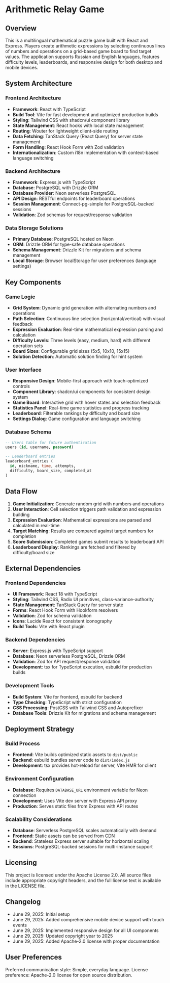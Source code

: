 # Arithmetic Relay Game

## Overview

This is a multilingual mathematical puzzle game built with React and Express. Players create arithmetic expressions by selecting continuous lines of numbers and operations on a grid-based game board to find target values. The application supports Russian and English languages, features difficulty levels, leaderboards, and responsive design for both desktop and mobile devices.

## System Architecture

### Frontend Architecture
- **Framework**: React with TypeScript
- **Build Tool**: Vite for fast development and optimized production builds
- **Styling**: Tailwind CSS with shadcn/ui component library
- **State Management**: React hooks with local state management
- **Routing**: Wouter for lightweight client-side routing
- **Data Fetching**: TanStack Query (React Query) for server state management
- **Form Handling**: React Hook Form with Zod validation
- **Internationalization**: Custom i18n implementation with context-based language switching

### Backend Architecture
- **Framework**: Express.js with TypeScript
- **Database**: PostgreSQL with Drizzle ORM
- **Database Provider**: Neon serverless PostgreSQL
- **API Design**: RESTful endpoints for leaderboard operations
- **Session Management**: Connect-pg-simple for PostgreSQL-backed sessions
- **Validation**: Zod schemas for request/response validation

### Data Storage Solutions
- **Primary Database**: PostgreSQL hosted on Neon
- **ORM**: Drizzle ORM for type-safe database operations
- **Schema Management**: Drizzle Kit for migrations and schema management
- **Local Storage**: Browser localStorage for user preferences (language settings)

## Key Components

### Game Logic
- **Grid System**: Dynamic grid generation with alternating numbers and operations
- **Path Selection**: Continuous line selection (horizontal/vertical) with visual feedback
- **Expression Evaluation**: Real-time mathematical expression parsing and calculation
- **Difficulty Levels**: Three levels (easy, medium, hard) with different operation sets
- **Board Sizes**: Configurable grid sizes (5x5, 10x10, 15x15)
- **Solution Detection**: Automatic solution finding for hint system

### User Interface
- **Responsive Design**: Mobile-first approach with touch-optimized controls
- **Component Library**: shadcn/ui components for consistent design system
- **Game Board**: Interactive grid with hover states and selection feedback
- **Statistics Panel**: Real-time game statistics and progress tracking
- **Leaderboard**: Filterable rankings by difficulty and board size
- **Settings Dialog**: Game configuration and language switching

### Database Schema
```sql
-- Users table for future authentication
users (id, username, password)

-- Leaderboard entries
leaderboard_entries (
  id, nickname, time, attempts, 
  difficulty, board_size, completed_at
)
```

## Data Flow

1. **Game Initialization**: Generate random grid with numbers and operations
2. **User Interaction**: Cell selection triggers path validation and expression building
3. **Expression Evaluation**: Mathematical expressions are parsed and calculated in real-time
4. **Target Matching**: Results are compared against target numbers for completion
5. **Score Submission**: Completed games submit results to leaderboard API
6. **Leaderboard Display**: Rankings are fetched and filtered by difficulty/board size

## External Dependencies

### Frontend Dependencies
- **UI Framework**: React 18 with TypeScript
- **Styling**: Tailwind CSS, Radix UI primitives, class-variance-authority
- **State Management**: TanStack Query for server state
- **Forms**: React Hook Form with Hookform resolvers
- **Validation**: Zod for schema validation
- **Icons**: Lucide React for consistent iconography
- **Build Tools**: Vite with React plugin

### Backend Dependencies
- **Server**: Express.js with TypeScript support
- **Database**: Neon serverless PostgreSQL, Drizzle ORM
- **Validation**: Zod for API request/response validation
- **Development**: tsx for TypeScript execution, esbuild for production builds

### Development Tools
- **Build System**: Vite for frontend, esbuild for backend
- **Type Checking**: TypeScript with strict configuration
- **CSS Processing**: PostCSS with Tailwind CSS and Autoprefixer
- **Database Tools**: Drizzle Kit for migrations and schema management

## Deployment Strategy

### Build Process
- **Frontend**: Vite builds optimized static assets to `dist/public`
- **Backend**: esbuild bundles server code to `dist/index.js`
- **Development**: tsx provides hot-reload for server, Vite HMR for client

### Environment Configuration
- **Database**: Requires `DATABASE_URL` environment variable for Neon connection
- **Development**: Uses Vite dev server with Express API proxy
- **Production**: Serves static files from Express with API routes

### Scalability Considerations
- **Database**: Serverless PostgreSQL scales automatically with demand
- **Frontend**: Static assets can be served from CDN
- **Backend**: Stateless Express server suitable for horizontal scaling
- **Sessions**: PostgreSQL-backed sessions for multi-instance support

## Licensing

This project is licensed under the Apache License 2.0. All source files include appropriate copyright headers, and the full license text is available in the LICENSE file.

## Changelog
- June 29, 2025: Initial setup
- June 29, 2025: Added comprehensive mobile device support with touch events
- June 29, 2025: Implemented responsive design for all UI components  
- June 29, 2025: Updated copyright year to 2025
- June 29, 2025: Added Apache-2.0 license with proper documentation

## User Preferences

Preferred communication style: Simple, everyday language.
License preference: Apache-2.0 license for open source distribution.